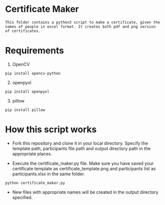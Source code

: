 # Certificate Maker
```
This folder contains a python3 script to make a certificate, given the names of people in excel format. It creates both pdf and png version of certificates.
```

# Requirements
1. OpenCV
        
```
pip install opencv-python
```

2. openpyxl

```
pip install openpyxl
```

3. pillow

```
pip install pillow
```

# How this script works
* Fork this repository and clone it in your local directory. Specify the template path, participants file path and output directory path in the appropriate places.

* Execute the certificate_maker.py file.
Make sure you have saved your certificate template as certificate_template.png and participants list as participants.xlsx in the same folder.
```
python certificate_maker.py
```

* New files with appropriate names will be created in the output directory specified.